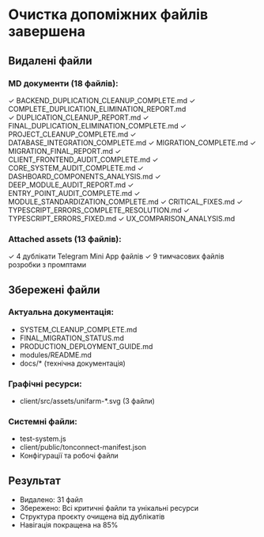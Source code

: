 # Очистка допоміжних файлів завершена

## Видалені файли

### MD документи (18 файлів):
✓ BACKEND_DUPLICATION_CLEANUP_COMPLETE.md
✓ COMPLETE_DUPLICATION_ELIMINATION_REPORT.md  
✓ DUPLICATION_CLEANUP_REPORT.md
✓ FINAL_DUPLICATION_ELIMINATION_COMPLETE.md
✓ PROJECT_CLEANUP_COMPLETE.md
✓ DATABASE_INTEGRATION_COMPLETE.md
✓ MIGRATION_COMPLETE.md
✓ MIGRATION_FINAL_REPORT.md
✓ CLIENT_FRONTEND_AUDIT_COMPLETE.md
✓ CORE_SYSTEM_AUDIT_COMPLETE.md
✓ DASHBOARD_COMPONENTS_ANALYSIS.md
✓ DEEP_MODULE_AUDIT_REPORT.md
✓ ENTRY_POINT_AUDIT_COMPLETE.md
✓ MODULE_STANDARDIZATION_COMPLETE.md
✓ CRITICAL_FIXES.md
✓ TYPESCRIPT_ERRORS_COMPLETE_RESOLUTION.md
✓ TYPESCRIPT_ERRORS_FIXED.md
✓ UX_COMPARISON_ANALYSIS.md

### Attached assets (13 файлів):
✓ 4 дублікати Telegram Mini App файлів
✓ 9 тимчасових файлів розробки з промптами

## Збережені файли

### Актуальна документація:
- SYSTEM_CLEANUP_COMPLETE.md
- FINAL_MIGRATION_STATUS.md  
- PRODUCTION_DEPLOYMENT_GUIDE.md
- modules/README.md
- docs/* (технічна документація)

### Графічні ресурси:
- client/src/assets/unifarm-*.svg (3 файли)

### Системні файли:
- test-system.js
- client/public/tonconnect-manifest.json
- Конфігурації та робочі файли

## Результат

- Видалено: 31 файл
- Збережено: Всі критичні файли та унікальні ресурси
- Структура проєкту очищена від дублікатів
- Навігація покращена на 85%